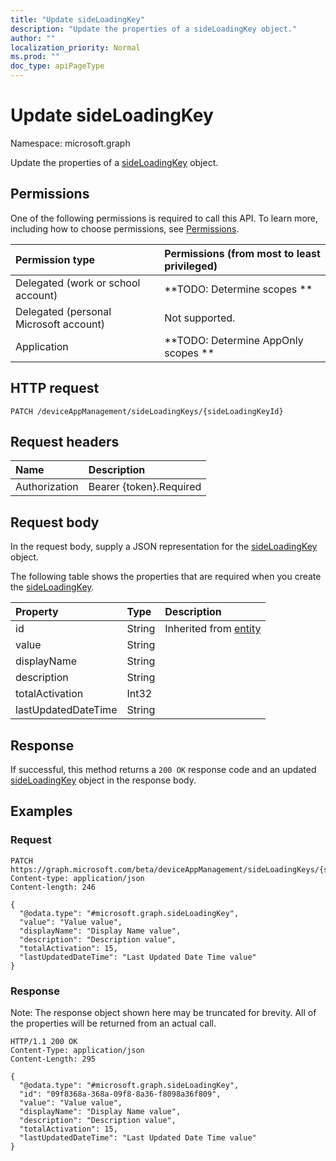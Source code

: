 ```yaml
---
title: "Update sideLoadingKey"
description: "Update the properties of a sideLoadingKey object."
author: ""
localization_priority: Normal
ms.prod: ""
doc_type: apiPageType
---
```


# Update sideLoadingKey

Namespace: microsoft.graph

Update the properties of a [sideLoadingKey](../resources/sideloadingkey.md) object.

## Permissions
One of the following permissions is required to call this API. To learn more, including how to choose permissions, see [Permissions](/concepts/permissions-reference.md).

|Permission type|Permissions (from most to least privileged)|
|:---|:---|
|Delegated (work or school account)|**TODO: Determine scopes **|
|Delegated (personal Microsoft account)|Not supported.|
|Application|**TODO: Determine AppOnly scopes **|

## HTTP request
<!-- {
  "blockType": "ignored"
}
-->
``` http
PATCH /deviceAppManagement/sideLoadingKeys/{sideLoadingKeyId}
```

## Request headers
|Name|Description|
|:---|:---|
|Authorization|Bearer {token}.Required|

## Request body
In the request body, supply a JSON representation for the [sideLoadingKey](../resources/sideloadingkey.md) object.

The following table shows the properties that are required when you create the [sideLoadingKey](../resources/sideloadingkey.md).

|Property|Type|Description|
|:---|:---|:---|
|id|String| Inherited from [entity](../resources/entity.md)|
|value|String||
|displayName|String||
|description|String||
|totalActivation|Int32||
|lastUpdatedDateTime|String||



## Response
If successful, this method returns a `200 OK` response code and an updated [sideLoadingKey](../resources/sideloadingkey.md) object in the response body.

## Examples

### Request
<!-- {
  "blockType": "request",
  "name": "update_sideloadingkey"
}
-->
``` http
PATCH https://graph.microsoft.com/beta/deviceAppManagement/sideLoadingKeys/{sideLoadingKeyId}
Content-type: application/json
Content-length: 246

{
  "@odata.type": "#microsoft.graph.sideLoadingKey",
  "value": "Value value",
  "displayName": "Display Name value",
  "description": "Description value",
  "totalActivation": 15,
  "lastUpdatedDateTime": "Last Updated Date Time value"
}
```

### Response
Note: The response object shown here may be truncated for brevity. All of the properties will be returned from an actual call.
<!-- {
  "blockType": "response",
  "truncated": true
}
-->
``` http
HTTP/1.1 200 OK
Content-Type: application/json
Content-Length: 295

{
  "@odata.type": "#microsoft.graph.sideLoadingKey",
  "id": "09f8368a-368a-09f8-8a36-f8098a36f809",
  "value": "Value value",
  "displayName": "Display Name value",
  "description": "Description value",
  "totalActivation": 15,
  "lastUpdatedDateTime": "Last Updated Date Time value"
}
```

